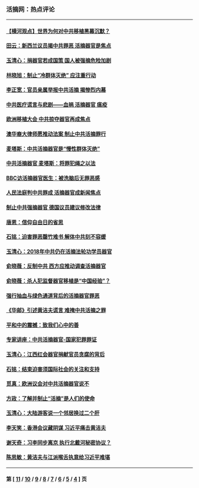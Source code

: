 ### 活摘网：热点评论
---
#### [【横河观点】世界为何对中共移植黑幕沉默？](../../pages/nf5879/n13244249.md?11230430) 
#### [田云：新西兰议员揭中共罪恶 活摘器官是焦点](../../pages/nf5879/n13070629.md?11230430) 
#### [玉清心：捐器官若成国策 国人被强摘危险加剧](../../pages/nf5879/n12802713.md?11230430) 
#### [林晓旭：制止“冷群体灭绝” 应注重行动](../../pages/nf5879/n12779736.md?11230430) 
#### [李正宽：官员亲属举报中共活摘 揭惨烈内幕](../../pages/nf5879/n12684490.md?11230430) 
#### [中共医疗谎言与悲剧——血祸 活摘器官 瘟疫](../../pages/nf5879/n12372103.md?11230430) 
#### [欧洲移植大会 中共掠夺器官再成焦点](../../pages/nf5879/n11538883.md?11230430) 
#### [澳华裔大律师愿推动法案 制止中共活摘罪行](../../pages/nf5879/n11377039.md?11230430) 
#### [麦塔斯：中共活摘器官是“慢性群体灭绝”](../../pages/nf5879/n11350529.md?11230430) 
#### [中共活摘器官 麦塔斯：将罪犯绳之以法](../../pages/nf5879/n11347973.md?11230430) 
#### [BBC访活摘器官医生：被洗脑后无罪恶感](../../pages/nf5879/n11335935.md?11230430) 
#### [人民法庭判中共罪成 活摘器官成新闻焦点](../../pages/nf5879/n11331578.md?11230430) 
#### [制止中共强摘器官 德国议员建议修改法律](../../pages/nf5879/n11249451.md?11230430) 
#### [唐恩：信仰自由日的省思](../../pages/nf5879/n11003525.md?11230430) 
#### [石铭：迫害罪恶罄竹难书  解体中共刻不容缓](../../pages/nf5879/n10942855.md?11230430) 
#### [玉清心：2018年中共仍在活摘法轮功学员器官](../../pages/nf5879/n10914646.md?11230430) 
#### [俞晓薇：反制中共 西方应推动调查活摘器官](../../pages/nf5879/n10794671.md?11230430) 
#### [俞晓薇：杀人犯监督器官移植是“中国经验”？](../../pages/nf5879/n10466427.md?11230430) 
#### [强行抽血与绿色通道背后的活摘器官罪恶](../../pages/nf5879/n10004708.md?11230430) 
#### [《华邮》引述黄洁夫谎言 难掩中共活摘之罪](../../pages/nf5879/n9642309.md?11230430) 
#### [平和中的震撼：致我们心中的善](../../pages/nf5879/n9021123.md?11230430) 
#### [专家讲座：中共活摘器官-国家犯罪罪证](../../pages/nf5879/n8828153.md?11230430) 
#### [玉清心：江西红会器官捐献官员贪腐的背后](../../pages/nf5879/n8522122.md?11230430) 
#### [石铭：结束迫害须国际社会的关注和支持](../../pages/nf5879/n8443497.md?11230430) 
#### [觅真：欧洲议会对中共活摘器官说不](../../pages/nf5879/n8337486.md?11230430) 
#### [方政：了解并制止“活摘”是人们的使命](../../pages/nf5879/n8329214.md?11230430) 
#### [玉清心：大陆游客说一个邻居换过二个肝](../../pages/nf5879/n8291404.md?11230430) 
#### [李天笑：香港会议藏阴谋 习近平痛击黄洁夫](../../pages/nf5879/n8241459.md?11230430) 
#### [谢天奇：习李同步离京 执行北戴河秘密协议？](../../pages/nf5879/n8230418.md?11230430) 
#### [陈思敏：黄洁夫与江派喉舌执意给习近平难堪](../../pages/nf5879/n8222166.md?11230430) 

---
#### 第 [ [11](./11.md?11230430) / [10](./10.md?11230430) / [9](./9.md?11230430) / [8](./8.md?11230430) / [7](./7.md?11230430) / [6](./6.md?11230430) / [5](./5.md?11230430) / [4](./4.md?11230430) ] 页
